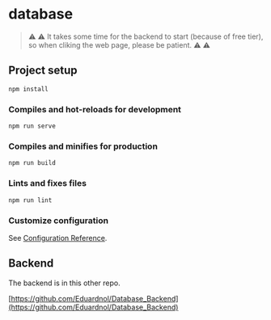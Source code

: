 # database

> :warning: :warning: It takes some time for the backend to start (because of free tier), so when cliking the web page, please be patient. :warning: :warning:

## Project setup
```
npm install
```

### Compiles and hot-reloads for development
```
npm run serve
```

### Compiles and minifies for production
```
npm run build
```

### Lints and fixes files

```
npm run lint
```

### Customize configuration

See [Configuration Reference](https://cli.vuejs.org/config/).

## Backend

The backend is in this other repo.

[https://github.com/Eduardnol/Database_Backend](https://github.com/Eduardnol/Database_Backend)
